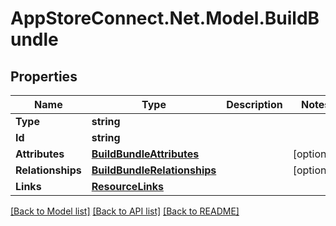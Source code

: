 # AppStoreConnect.Net.Model.BuildBundle

## Properties

Name | Type | Description | Notes
------------ | ------------- | ------------- | -------------
**Type** | **string** |  | 
**Id** | **string** |  | 
**Attributes** | [**BuildBundleAttributes**](BuildBundleAttributes.md) |  | [optional] 
**Relationships** | [**BuildBundleRelationships**](BuildBundleRelationships.md) |  | [optional] 
**Links** | [**ResourceLinks**](ResourceLinks.md) |  | 

[[Back to Model list]](../README.md#documentation-for-models) [[Back to API list]](../README.md#documentation-for-api-endpoints) [[Back to README]](../README.md)

